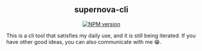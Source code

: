 <div align='center'>
<h2>supernova-cli</h2>

[![NPM version](https://img.shields.io/npm/v/supernova-cli.svg?color=a1b858&label=)](https://www.npmjs.com/package/supernova-cli)

</div>

This is a cli tool that satisfies my daily use, and it is still being iterated. If you have other good ideas, you can also communicate with me 😁.

